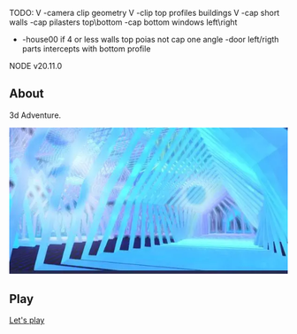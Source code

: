 TODO: 
V -camera clip geometry
V -clip top profiles buildings
V -cap short walls
-cap pilasters top\bottom
-cap bottom windows left\right 
* -house00 if 4 or less walls top poias not cap one angle
-door left/rigth parts intercepts with bottom profile





NODE v20.11.0

About
------------   
3d Adventure.  
  
  
![pic](https://raw.githubusercontent.com/fire888/240612_labirint_ch8/refs/heads/master/templates/start-img.webp)

Play
------------ 
[Let's play](https://js.otrisovano.ru/android/chapter08/)
